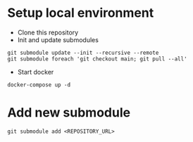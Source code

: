 # Setup local environment

- Clone this repository
- Init and update submodules
```
git submodule update --init --recursive --remote
git submodule foreach 'git checkout main; git pull --all'
```
- Start docker
```
docker-compose up -d
```

# Add new submodule
```
git submodule add <REPOSITORY_URL>
```